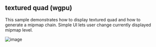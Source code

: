 ## textured quad (wgpu)

This sample demonstrates how to display textured quad and how to generate a mipmap chain. Simple UI lets user change currently displayed mipmap level.

![image](screenshot.png)
